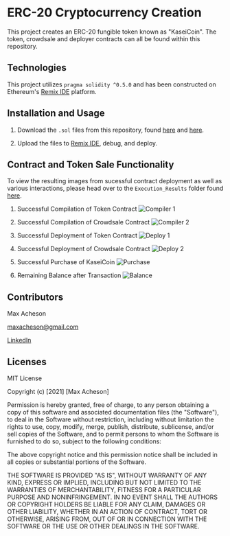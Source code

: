 # ERC-20 Cryptocurrency Creation

This project creates an ERC-20 fungible token known as "KaseiCoin". The token, crowdsale and deployer contracts can all be found within this repository. 

## Technologies

This project utilizes `pragma solidity ^0.5.0` and has been constructed on Ethereum's [Remix IDE](https://remix.ethereum.org/) platform.

## Installation and Usage

1. Download the `.sol` files from this repository, found [here](https://github.com/MaxAcheson/module_21_challenge/blob/main/KaseiCoin.sol) and [here](https://github.com/MaxAcheson/module_21_challenge/blob/main/KaseiCoinCrowdsale.sol).

2. Upload the files to [Remix IDE](https://remix.ethereum.org/), debug, and deploy.

## Contract and Token Sale Functionality

To view the resulting images from sucessful contract deployment as well as various interactions, please head over to the `Execution_Results` folder found [here](https://github.com/MaxAcheson/module_21_challenge/tree/main/Evaluation%20Evidence).

1. Successful Compilation of Token Contract
![Compiler 1](https://github.com/MaxAcheson/module_21_challenge/blob/main/Evaluation%20Evidence/Image%201%20Compiler.png)

2. Successful Compilation of Crowdsale Contract
![Compiler 2](https://github.com/MaxAcheson/module_21_challenge/blob/main/Evaluation%20Evidence/Image%202%20Compiler.png)

3. Successful Deployment of Token Contract
![Deploy 1](https://github.com/MaxAcheson/module_21_challenge/blob/main/Evaluation%20Evidence/Image%203%20Deployment.png)

4. Successful Deployment of Crowdsale Contract
![Deploy 2](https://github.com/MaxAcheson/module_21_challenge/blob/main/Evaluation%20Evidence/Image%204%20Deployment.png)

5. Successful Purchase of KaseiCoin
![Purchase](https://github.com/MaxAcheson/module_21_challenge/blob/main/Evaluation%20Evidence/Image%205%20Purchase.png)

6. Remaining Balance after Transaction
![Balance](https://github.com/MaxAcheson/module_21_challenge/blob/main/Evaluation%20Evidence/Image%206%20Balance.png)

## Contributors

Max Acheson

maxacheson@gmail.com

[LinkedIn](https://www.linkedin.com/in/max-acheson-75093a19a/)

## Licenses

MIT License

Copyright (c) [2021] [Max Acheson]

Permission is hereby granted, free of charge, to any person obtaining a copy of this software and associated documentation files (the "Software"), to deal in the Software without restriction, including without limitation the rights to use, copy, modify, merge, publish, distribute, sublicense, and/or sell copies of the Software, and to permit persons to whom the Software is furnished to do so, subject to the following conditions:

The above copyright notice and this permission notice shall be included in all copies or substantial portions of the Software.

THE SOFTWARE IS PROVIDED "AS IS", WITHOUT WARRANTY OF ANY KIND, EXPRESS OR IMPLIED, INCLUDING BUT NOT LIMITED TO THE WARRANTIES OF MERCHANTABILITY, FITNESS FOR A PARTICULAR PURPOSE AND NONINFRINGEMENT. IN NO EVENT SHALL THE AUTHORS OR COPYRIGHT HOLDERS BE LIABLE FOR ANY CLAIM, DAMAGES OR OTHER LIABILITY, WHETHER IN AN ACTION OF CONTRACT, TORT OR OTHERWISE, ARISING FROM, OUT OF OR IN CONNECTION WITH THE SOFTWARE OR THE USE OR OTHER DEALINGS IN THE SOFTWARE.

